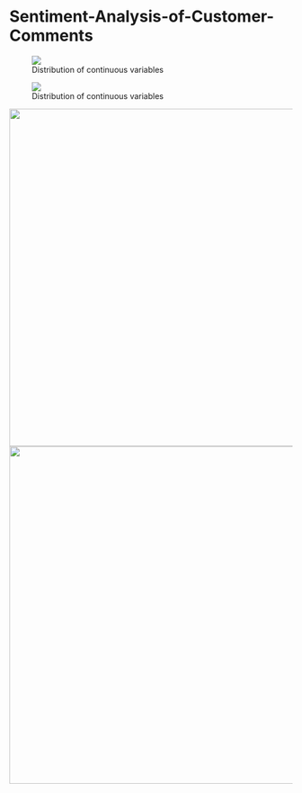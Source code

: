 # Sentiment-Analysis-of-Customer-Comments

<figure>
  <img align="center"
  src="https://user-images.githubusercontent.com/53469433/152629921-8e77ad4f-bfc8-45e7-9abe-556da4d197fc.png"
  >
  <figcaption>Distribution of continuous variables</figcaption>
</figure>

<figure>
  <img align="center"
  src="https://user-images.githubusercontent.com/53469433/152709955-ef5239ee-d020-420f-841d-84d51f9ae9cc.png"
  >
  <figcaption>Distribution of continuous variables</figcaption>
</figure>





<img align="center" src="(https://user-images.githubusercontent.com/53469433/153772980-fec31cbd-0617-40bf-be8a-6a7f17e24b42.png" width="600" />

<img align="center" src="(https://user-images.githubusercontent.com/53469433/153772982-284a968a-7d7c-422a-b74f-a3e5d440c5ba.png" width="600" />



